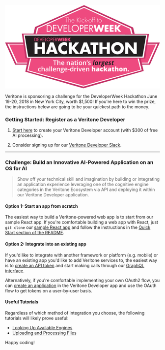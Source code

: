 

<img src="developer-week-hackathon-banner.png" />

Veritone is sponsoring a challenge for the DeveloperWeek Hackathon 
June 19-20, 2018 in New York City, worth $1,500!
If you're here to win the prize, the instructions below are going
to be your quickest path to the money.

### Getting Started: Register as a Veritone Developer

1. [Start here](https://www.veritone.com/onboarding/#/signUp?type=developer) 
to create your Veritone Developer account (with $300 of free AI processing).

2. Consider signing up for our [Veritone Developer Slack](https://chat.veritone.com).

---

### Challenge: Build an Innovative AI-Powered Application on an OS for AI

> Show off your technical skill and imagination by building or integrating 
> an application experience leveraging one of the cognitive engine categories 
> in the Veritone Ecosystem via API and deploying it within our Veritone 
> Developer application.

#### Option 1: Start an app from scratch

The easiest way to build a Veritone-powered web app is to start from our 
sample React app.  If you're comfortable building a web app with React,
just `git clone` our [sample React app](https://github.com/veritone/veritone-app-boilerplate-react)
and follow the instructions in the [Quick Start section of the README](https://github.com/veritone/veritone-app-boilerplate-react#quick-start).

#### Option 2: Integrate into an existing app

If you'd like to integrate with another framework or platform (e.g. mobile) or have 
an existing app you'd like to add Veritone services to, the easiest way is to 
[create an API token](/apis/authentication) and start making calls through our 
[GraphQL interface](/apis/using-graphql).

Alternatively, if you're comfortable implementing your own OAuth2 flow, 
you can [create an application](/applications/quick-start/step-1) in the 
Veritone Developer app and use the OAuth flow to get tokens on a user-by-user 
basis.

#### Useful Tutorials

Regardless of which method of integration you choose, the following tutorials will
likely prove useful:

* [Looking Up Available Engines](/apis/tutorials/get-engines)
* [Uploading and Processing Files](/apis/tutorials/upload-and-process)

Happy coding!
